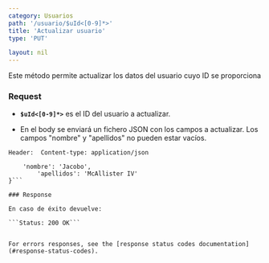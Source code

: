 ```yaml
---
category: Usuarios
path: '/usuario/$uId<[0-9]*>'
title: 'Actualizar usuario'
type: 'PUT'

layout: nil
---
```


Este método permite actualizar los datos del usuario cuyo ID se proporciona
### Request

* **`$uId<[0-9]*>`** es el ID del usuario a actualizar.

* En el body se enviará un fichero JSON con los campos a actualizar. Los campos "nombre" y "apellidos" no pueden estar vacíos.

```Header:  Content-type: application/json```
```{
	'nombre': 'Jacobo',
    	'apellidos': 'McAllister IV'
}```

### Response

En caso de éxito devuelve: 

```Status: 200 OK```


For errors responses, see the [response status codes documentation](#response-status-codes).